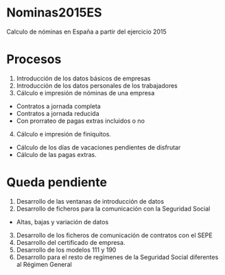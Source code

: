 # Nominas2015ES
Calculo de nóminas en España a partir del ejercicio 2015
# Procesos
1. Introducción de los datos básicos de empresas
2. Introducción de los datos personales de los trabajadores
3. Cálculo e impresión de nóminas de una empresa
  - Contratos a jornada completa
  - Contratos a jornada reducida
  - Con prorrateo de pagas extras incluidos o no
4. Cálculo e impresión de finiquitos.
  - Cálculo de los días de vacaciones pendientes de disfrutar
  - Cálculo de las pagas extras.

# Queda pendiente
1. Desarrollo de las ventanas de introducción de datos
2. Desarrollo de ficheros para la comunicación con la Seguridad Social
  - Altas, bajas y variación de datos
3. Desarrollo de los ficheros de comunicación de contratos con el SEPE
4. Desarrollo del certificado de empresa.
5. Desarrollo de los modelos 111 y 190 
6. Desarrollo para el resto de regímenes de la Seguridad Social diferentes al Régimen General
